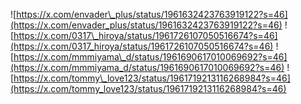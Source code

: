 ![https://x.com/envader\_plus/status/1961632423763919122?s=46](https://x.com/envader_plus/status/1961632423763919122?s=46)
![https://x.com/0317\_hiroya/status/1961726107050516674?s=46](https://x.com/0317_hiroya/status/1961726107050516674?s=46)
![https://x.com/mmmiyama\_d/status/1961690617010069692?s=46](https://x.com/mmmiyama_d/status/1961690617010069692?s=46)
![https://x.com/tommy\_love123/status/1961719213116268984?s=46](https://x.com/tommy_love123/status/1961719213116268984?s=46)
